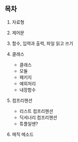 목차
-----
 1. 자료형
    

 2. 제어문
    

 3. 함수, 입력과 출력, 파일 읽고 쓰기
    

 4. 클래스  
    - 클래스  
    - 모듈  
    - 패키지  
    - 예외처리  
    - 내장함수
    


5. 컴프리헨션
   - 리스트 컴프리헨션
   - 딕셔너리 컴프리헨션
   - 튜플일땐?
    

6. 매직 메소드